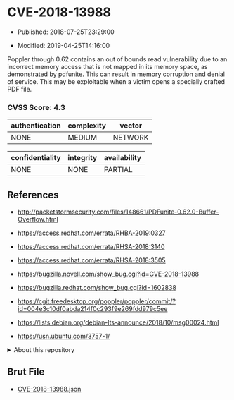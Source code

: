 # CVE-2018-13988

- Published: 2018-07-25T23:29:00

- Modified: 2019-04-25T14:16:00

Poppler through 0.62 contains an out of bounds read vulnerability due to an incorrect memory access that is not mapped in its memory space, as demonstrated by pdfunite. This can result in memory corruption and denial of service. This may be exploitable when a victim opens a specially crafted PDF file.

### CVSS Score: **4.3**

| authentication | complexity | vector |
| --- | --- | --- |
| NONE | MEDIUM | NETWORK |

| confidentiality | integrity | availability |
| --- | --- | --- |
| NONE | NONE | PARTIAL |

## References

* http://packetstormsecurity.com/files/148661/PDFunite-0.62.0-Buffer-Overflow.html

* https://access.redhat.com/errata/RHBA-2019:0327

* https://access.redhat.com/errata/RHSA-2018:3140

* https://access.redhat.com/errata/RHSA-2018:3505

* https://bugzilla.novell.com/show_bug.cgi?id=CVE-2018-13988

* https://bugzilla.redhat.com/show_bug.cgi?id=1602838

* https://cgit.freedesktop.org/poppler/poppler/commit/?id=004e3c10df0abda214f0c293f9e269fdd979c5ee

* https://lists.debian.org/debian-lts-announce/2018/10/msg00024.html

* https://usn.ubuntu.com/3757-1/

<details>
<summary>About this repository</summary> 

  This repository is part of the project [Live Hack CVE](https://github.com/Live-Hack-CVE). Main website can be found [www.live-hack.org](https://www.live-hack.org) 
  
  Made by [Sn0wAlice](https://github.com/Sn0wAlice) for the people that care about security and need to have a feed of the latest CVEs. Hope you enjoy it, don't forget to star the repo and follow me on [Twitter](https://twitter.com/Sn0wAlice) and [Github](https://github.com/Sn0wAlice). And that is my [personnal website](https://www.alice-snow.me/)

  - [Home Page](https://github.com/Live-Hack-CVE)
  - [Framework](https://github.com/Live-Hack-CVE/cve-framework)
  - [CVE database](https://github.com/Live-Hack-CVE/full_database)
  - [Changelog](https://github.com/Live-Hack-CVE/Changelog)
</details>

## Brut File

* [CVE-2018-13988.json](https://raw.githubusercontent.com/Live-Hack-CVE/full_database/main/cves/2018/CVE-2018-13988.json)

